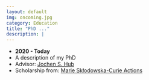 ```yaml
---
layout: default
img: oncoming.jpg
category: Education
title: "PhD ..."
description: |
---
```


* __2020 - Today__
* A description of my PhD
* Advisor: [Jochen S. Hub](https://biophys.uni-saarland.de/jochen.html)
* Scholarship from: [Marie Skłodowska-Curie Actions](https://marie-sklodowska-curie-actions.ec.europa.eu/)
